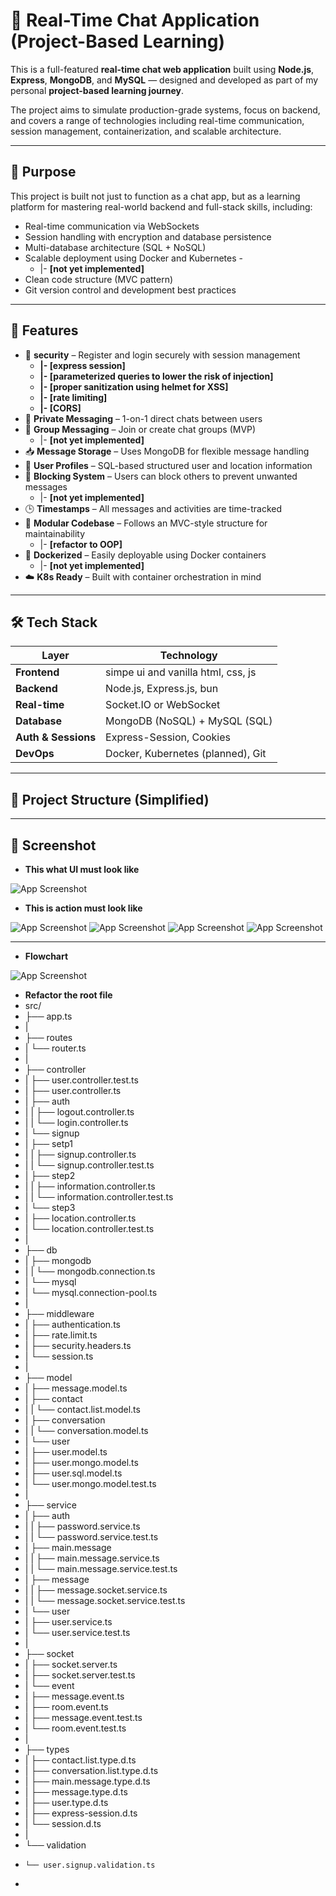 # 💬 Real-Time Chat Application (Project-Based Learning)

This is a full-featured **real-time chat web application** built using **Node.js**, **Express**, **MongoDB**, and **MySQL** — designed and developed as part of my personal **project-based learning journey**.

The project aims to simulate production-grade systems, focus on backend, and covers a range of technologies including real-time communication, session management, containerization, and scalable architecture.

---

## 🧠 Purpose

This project is built not just to function as a chat app, but as a learning platform for mastering real-world backend and full-stack skills, including:

- Real-time communication via WebSockets
- Session handling with encryption and database persistence
- Multi-database architecture (SQL + NoSQL)
- Scalable deployment using Docker and Kubernetes -
    - |- **[not yet implemented]**
- Clean code structure (MVC pattern)
- Git version control and development best practices

---

## 🚀 Features

- 🔐 **security** – Register and login securely with session management
    - **|- [express session]**
    - **|- [parameterized queries to lower the risk of injection]**
    - **|- [proper sanitization using helmet for XSS]**
    - **|- [rate limiting]**
    - **|- [CORS]**
- 💬 **Private Messaging** – 1-on-1 direct chats between users
- 👥 **Group Messaging** – Join or create chat groups (MVP)
    - |- **[not yet implemented]**
- 📥 **Message Storage** – Uses MongoDB for flexible message handling
- 📄 **User Profiles** – SQL-based structured user and location information
- 🚫 **Blocking System** – Users can block others to prevent unwanted messages 
    - |- **[not yet implemented]**
- 🕒 **Timestamps** – All messages and activities are time-tracked
- 🧩 **Modular Codebase** – Follows an MVC-style structure for maintainability
    - |- **[refactor to OOP]**
- 🐳 **Dockerized** – Easily deployable using Docker containers
    - |- **[not yet implemented]**
- ☁️ **K8s Ready** – Built with container orchestration in mind

---

## 🛠️ Tech Stack

| Layer          | Technology                             |
|----------------|----------------------------------------|
| **Frontend**   | simpe ui and vanilla html, css, js     |
| **Backend**    | Node.js, Express.js, bun               |
| **Real-time**  | Socket.IO or WebSocket                 |
| **Database**   | MongoDB (NoSQL) + MySQL (SQL)          |
| **Auth & Sessions** | Express-Session, Cookies          |
| **DevOps**     | Docker, Kubernetes (planned), Git      |

---

## 📁 Project Structure (Simplified)

---

## 📸 Screenshot

- **This what UI must look like**

![App Screenshot](https://github.com/hunter123322/typescript-try/blob/handling-offline-send-message/screenshot/Screenshot%202024-12-05%20135720.png?raw=true)

- **This is action must look like**

![App Screenshot](https://github.com/hunter123322/typescript-try/blob/handling-offline-send-message/screenshot/Screenshot%202024-12-05%20135756.png)
![App Screenshot](https://github.com/hunter123322/typescript-try/blob/handling-offline-send-message/screenshot/Screenshot%202024-12-05%20135813.png)
![App Screenshot](https://github.com/hunter123322/typescript-try/blob/handling-offline-send-message/screenshot/Screenshot%202024-12-05%20135831.png)
![App Screenshot](https://github.com/hunter123322/typescript-try/blob/handling-offline-send-message/screenshot/Screenshot%202024-12-05%20135901.png)

---

- **Flowchart**

![App Screenshot](https://github.com/hunter123322/typescript-try/blob/handling-offline-send-message/screenshot/Screenshot%202025-06-23%20164322.png)


- **Refactor the root file** 
- src/
- ├── app.ts
- |
- ├── routes
- |   └── router.ts
- |
- ├── controller
- |   ├── user.controller.test.ts
- |   ├── user.controller.ts
- |   ├── auth
- |   |   ├── logout.controller.ts
- |   |   └── login.controller.ts
- |   └── signup
- |       ├── setp1
- |       |   ├── signup.controller.ts
- |       |   └── signup.controller.test.ts
- |       ├── step2
- |       |   ├── information.controller.ts
- |       |   └── information.controller.test.ts
- |       └── step3
- |           ├── location.controller.ts
- |           └── location.controller.test.ts
- |
- ├── db
- |   ├── mongodb
- |   |   └── mongodb.connection.ts
- |   └── mysql
- |       └── mysql.connection-pool.ts
- |
- ├── middleware
- |   ├── authentication.ts
- |   ├── rate.limit.ts
- |   ├── security.headers.ts
- |   └── session.ts
- |
- ├── model
- |   ├── message.model.ts
- |   ├── contact
- |   |   └── contact.list.model.ts
- |   ├── conversation
- |   |   └── conversation.model.ts
- |   └── user
- |       ├── user.model.ts
- |       ├── user.mongo.model.ts
- |       ├── user.sql.model.ts
- |       └── user.mongo.model.test.ts
- |
- ├── service
- |   ├── auth
- |   |   ├── password.service.ts
- |   |   └── password.service.test.ts
- |   ├── main.message
- |   |   ├── main.message.service.ts
- |   |   └── main.message.service.test.ts
- |   ├── message
- |   |   ├── message.socket.service.ts
- |   |   └── message.socket.service.test.ts
- |   └── user
- |       ├── user.service.ts
- |       └── user.service.test.ts
- |
- ├── socket
- |   ├── socket.server.ts
- |   ├── socket.server.test.ts
- |   └── event
- |       ├── message.event.ts
- |       ├── room.event.ts
- |       ├── message.event.test.ts
- |       └── room.event.test.ts
- |
- ├── types
- |   ├── contact.list.type.d.ts
- |   ├── conversation.list.type.d.ts
- |   ├── main.message.type.d.ts
- |   ├── message.type.d.ts
- |   ├── user.type.d.ts
- |   ├── express-session.d.ts
- |   └── session.d.ts
- |
- └── validation
-     └── user.signup.validation.ts
- 